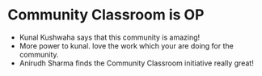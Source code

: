 # Community Classroom is OP

- Kunal Kushwaha says that this community is amazing!
- More power to kunal. love the work which your are doing for the community.
- Anirudh Sharma finds the Community Classroom initiative really great!
